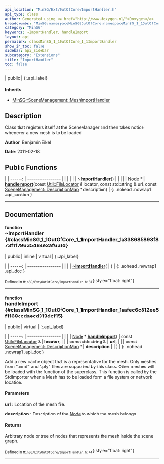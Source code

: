 ```yaml
---
api_location: "MinSG/Ext/OutOfCore/ImportHandler.h"
api_type: class
author: Generated using <a href="http://www.doxygen.nl/">Doxygen</a>
breadcrumbs: "MinSG:namespaceMinSG|OutOfCore:namespaceMinSG_1_1OutOfCore"
category: "MinSG"
keywords: ~ImportHandler, handleImport
layout: api
permalink: classMinSG_1_1OutOfCore_1_1ImportHandler
show_in_toc: false
sidebar: api_sidebar
subcategory: "Extensions"
title: "ImportHandler"
toc: false
---
```


| public |
{:.api_label}

#### Inherits

* [MinSG::SceneManagement::MeshImportHandler](classMinSG_1_1SceneManagement_1_1MeshImportHandler)


## Description



Class that registers itself at the SceneManager and then takes notice whenever a new mesh is to be loaded.



**Author**: Benjamin Eikel



**Date**: 2011-02-18





## Public Functions

|
| ------: | ----------------- |
|  | |
|  | **[~ImportHandler](#classMinSG_1_1OutOfCore_1_1ImportHandler_1a338685893f873f1f79635484e2af631d)**() |
|  | |
| [Node](classMinSG_1_1Node) * | **[handleImport](#classMinSG_1_1OutOfCore_1_1ImportHandler_1aafec6c812ee5f1168ccdaecd313dcf15)**(const [Util::FileLocator](classUtil_1_1FileLocator) & locator, const std::string & url, const [SceneManagement::DescriptionMap](namespaceMinSG_1_1SceneManagement#namespaceMinSG_1_1SceneManagement_1a8c43b9723e098db2875d6940e84350d1) * description) |
{: .nohead .nowrap1 .api_section }


-------------------------------------------------------------------

## Documentation

### <small>function</small><br/> ~ImportHandler {#classMinSG_1_1OutOfCore_1_1ImportHandler_1a338685893f873f1f79635484e2af631d}

| public | inline | virtual |
{:.api_label}

|
| ------: | ----------------- |
|  |
|  **[~ImportHandler](#classMinSG_1_1OutOfCore_1_1ImportHandler_1a338685893f873f1f79635484e2af631d)**( |  ) |
{: .nohead .nowrap1 .api_doc }





<sub>Defined in `MinSG/Ext/OutOfCore/ImportHandler.h:31`</sub>{:style="float: right"}

-------------------------------------------------------------------

### <small>function</small><br/> handleImport {#classMinSG_1_1OutOfCore_1_1ImportHandler_1aafec6c812ee5f1168ccdaecd313dcf15}

| public | virtual |
{:.api_label}

|
| ------: | ----------------- |
|  |
| [Node](classMinSG_1_1Node) * **[handleImport](#classMinSG_1_1OutOfCore_1_1ImportHandler_1aafec6c812ee5f1168ccdaecd313dcf15)**( | const [Util::FileLocator](classUtil_1_1FileLocator) & | **locator**, |
| | const std::string & | **url**, |
| | const [SceneManagement::DescriptionMap](namespaceMinSG_1_1SceneManagement#namespaceMinSG_1_1SceneManagement_1a8c43b9723e098db2875d6940e84350d1) * | **description** |
|   ) |
{: .nohead .nowrap1 .api_doc }



Add a new cache object that is a representative for the mesh. Only meshes from ".mmf" and ".ply" files are supported by this class. Other meshes will be loaded with the function of the superclass. This function is called by the StdImporter when a Mesh has to be loaded form a file system or network location.


#### Parameters
**url**
:  Location of the mesh file.



**description**
:  Description of the [Node](classMinSG_1_1Node) to which the mesh belongs.




#### Returns
Arbitrary node or tree of nodes that represents the mesh inside the scene graph.





<sub>Defined in `MinSG/Ext/OutOfCore/ImportHandler.h:44`</sub>{:style="float: right"}

-------------------------------------------------------------------

